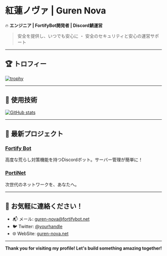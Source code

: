 # 紅蓮ノヴァ | Guren Nova  

🔥 **エンジニア | FortifyBot開発者 | Discord鯖運営**  
> 安全を提供し、いつでも安心に ・ 安全のセキュリティと安心の運営サポート  

---

## 🏆 トロフィー

[![trophy](https://github-profile-trophy.vercel.app/?username=guren-nova&theme=radical)](https://github.com/ryo-ma/github-profile-trophy)

---

## 🚀 使用技術

[![GitHub stats](https://github-readme-stats.vercel.app/api?username=guren-nova&count_private=true&show_icons=true&hide_title=true&theme=dark)](https://github.com/guren-nova)

---

## 🌱 最新プロジェクト

### [Fortify Bot](https://www.fortifybot.com)
高度な荒らし対策機能を持つDiscordボット。サーバー管理が簡単に！

### [PortiNet](https://portinet.org/)
次世代のネットワークを、あなたへ。

---

## 💬 お気軽に連絡ください！

- 📬 メール: [guren-nova@fortifybot.net](guren-nova@fortifybot.net)
- 🐦 Twitter: [@yourhandle](https://twitter.com/FortifyBot)
- 🌐 WebSite: [guren-nova.net](https://guren-nova.net)

---

**Thank you for visiting my profile! Let's build something amazing together!**
